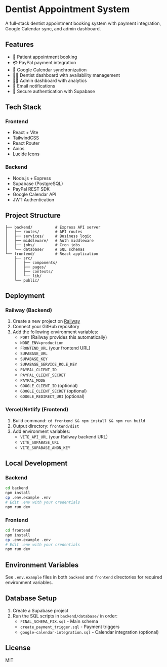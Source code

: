 # Dentist Appointment System

A full-stack dentist appointment booking system with payment integration, Google Calendar sync, and admin dashboard.

## Features

- 🦷 Patient appointment booking
- 💳 PayPal payment integration
- 📅 Google Calendar synchronization
- 👨‍⚕️ Dentist dashboard with availability management
- 👨‍💼 Admin dashboard with analytics
- 📧 Email notifications
- 🔐 Secure authentication with Supabase

## Tech Stack

### Frontend
- React + Vite
- TailwindCSS
- React Router
- Axios
- Lucide Icons

### Backend
- Node.js + Express
- Supabase (PostgreSQL)
- PayPal REST SDK
- Google Calendar API
- JWT Authentication

## Project Structure

```
├── backend/          # Express API server
│   ├── routes/       # API routes
│   ├── services/     # Business logic
│   ├── middleware/   # Auth middleware
│   ├── jobs/         # Cron jobs
│   └── database/     # SQL schemas
└── frontend/         # React application
    ├── src/
    │   ├── components/
    │   ├── pages/
    │   ├── contexts/
    │   └── lib/
    └── public/
```

## Deployment

### Railway (Backend)

1. Create a new project on [Railway](https://railway.app)
2. Connect your GitHub repository
3. Add the following environment variables:
   - `PORT` (Railway provides this automatically)
   - `NODE_ENV=production`
   - `FRONTEND_URL` (your frontend URL)
   - `SUPABASE_URL`
   - `SUPABASE_KEY`
   - `SUPABASE_SERVICE_ROLE_KEY`
   - `PAYPAL_CLIENT_ID`
   - `PAYPAL_CLIENT_SECRET`
   - `PAYPAL_MODE`
   - `GOOGLE_CLIENT_ID` (optional)
   - `GOOGLE_CLIENT_SECRET` (optional)
   - `GOOGLE_REDIRECT_URI` (optional)

### Vercel/Netlify (Frontend)

1. Build command: `cd frontend && npm install && npm run build`
2. Output directory: `frontend/dist`
3. Add environment variables:
   - `VITE_API_URL` (your Railway backend URL)
   - `VITE_SUPABASE_URL`
   - `VITE_SUPABASE_ANON_KEY`

## Local Development

### Backend

```bash
cd backend
npm install
cp .env.example .env
# Edit .env with your credentials
npm run dev
```

### Frontend

```bash
cd frontend
npm install
cp .env.example .env
# Edit .env with your credentials
npm run dev
```

## Environment Variables

See `.env.example` files in both `backend` and `frontend` directories for required environment variables.

## Database Setup

1. Create a Supabase project
2. Run the SQL scripts in `backend/database/` in order:
   - `FINAL_SCHEMA_FIX.sql` - Main schema
   - `create_payment_trigger.sql` - Payment triggers
   - `google-calendar-integration.sql` - Calendar integration (optional)

## License

MIT
